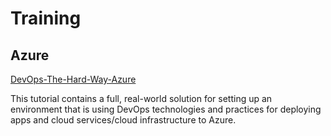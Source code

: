 # Training

## Azure

[DevOps-The-Hard-Way-Azure](https://github.com/thomast1906/DevOps-The-Hard-Way-Azure)

This tutorial contains a full, real-world solution for setting up an environment that is using DevOps technologies and practices for deploying apps and cloud services/cloud infrastructure to Azure.

